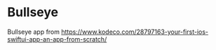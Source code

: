 # Bullseye

Bullseye app from https://www.kodeco.com/28797163-your-first-ios-swiftui-app-an-app-from-scratch/

